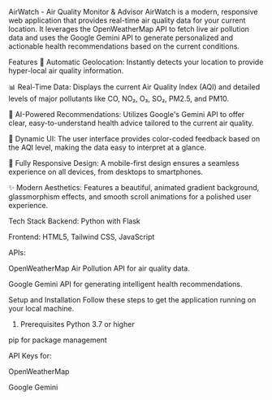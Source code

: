 AirWatch - Air Quality Monitor & Advisor
AirWatch is a modern, responsive web application that provides real-time air quality data for your current location. It leverages the OpenWeatherMap API to fetch live air pollution data and uses the Google Gemini API to generate personalized and actionable health recommendations based on the current conditions.

Features
📍 Automatic Geolocation: Instantly detects your location to provide hyper-local air quality information.

📊 Real-Time Data: Displays the current Air Quality Index (AQI) and detailed levels of major pollutants like CO, NO₂, O₃, SO₂, PM2.5, and PM10.

🤖 AI-Powered Recommendations: Utilizes Google's Gemini API to offer clear, easy-to-understand health advice tailored to the current air quality.

🎨 Dynamic UI: The user interface provides color-coded feedback based on the AQI level, making the data easy to interpret at a glance.

📱 Fully Responsive Design: A mobile-first design ensures a seamless experience on all devices, from desktops to smartphones.

✨ Modern Aesthetics: Features a beautiful, animated gradient background, glassmorphism effects, and smooth scroll animations for a polished user experience.

Tech Stack
Backend: Python with Flask

Frontend: HTML5, Tailwind CSS, JavaScript

APIs:

OpenWeatherMap Air Pollution API for air quality data.

Google Gemini API for generating intelligent health recommendations.

Setup and Installation
Follow these steps to get the application running on your local machine.

1. Prerequisites
Python 3.7 or higher

pip for package management

API Keys for:

OpenWeatherMap

Google Gemini